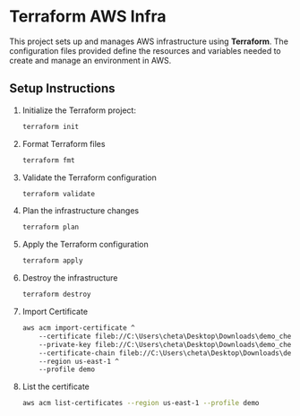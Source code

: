 # Terraform AWS Infra

This project sets up and manages AWS infrastructure using **Terraform**. The configuration files provided define the resources and variables needed to create and manage an environment in AWS.

## Setup Instructions

1. Initialize the Terraform project:

    ```bash
    terraform init

2. Format Terraform files
    ```bash
    terraform fmt

3. Validate the Terraform configuration

    ```bash
    terraform validate

4. Plan the infrastructure changes
    ```bash
    terraform plan


5. Apply the Terraform configuration
    ```bash
    terraform apply

6. Destroy the infrastructure
    ```bash
    terraform destroy


7. Import Certificate
    ```bash
    aws acm import-certificate ^
        --certificate fileb://C:\Users\cheta\Desktop\Downloads\demo_chetanwarad.me\demo_chetanwarad_me.crt ^
        --private-key fileb://C:\Users\cheta\Desktop\Downloads\demo_chetanwarad.me\privatekey.pem ^
        --certificate-chain fileb://C:\Users\cheta\Desktop\Downloads\demo_chetanwarad.me\demo_chetanwarad_me.ca-bundle ^
        --region us-east-1 ^
        --profile demo

8. List the certificate
    ```bash
    aws acm list-certificates --region us-east-1 --profile demo
    
